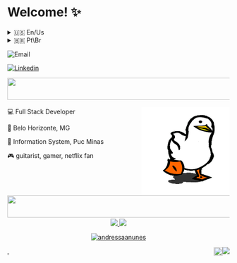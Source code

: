 <h1>Welcome! ✨ </h1>

<div>
 <details>
  <summary>🇺🇸 En/Us</summary>

  ### Hey, how are you? My name is Andressa and welcome to my github! ✌️ 

I'm an Full Stack Developer looking for opportunities in the data area. I'm neurodivergent, creative and passionate about innovative solutions. Always looking for opportunities to grow professionally and contribute to the success of my team.
  </details>

 <details>
  <summary>🇧🇷 Pt\Br</summary>

<h1>Seja Bem Vindo! ✨ </h1>

  ### Ei, tudo bem? Meu nome é Andressa e seja bem-vindo ao meu github! ✌️ 

  Sou uma Desenvolvedora Full Stack em busca de oportunidades na área de dados. Sou neurodivergente, criativa e apaixonada por soluções inovadoras. Sempre em busca de oportunidades para crescer profissionalmente e contribuir para o sucesso da minha equipe.
  </details>
  </div>

 ![Email](https://img.shields.io/badge/EMAIL-andressa_assuncao@live.com-lightgrey?logo=Minutemailer&logoColor=white&style=flat) 
 
 [![Linkedin](https://img.shields.io/badge/-Linkedin-informational?logo=Linkedin&logoColor=white&style=flat)](https://www.linkedin.com/in/andressa-assun%C3%A7%C3%A3o-65825216a/)&nbsp;

 <div id="line" align="center">  
  <img src="https://media.giphy.com/media/RWh8eviOem62GVZHLd/giphy.gif" width="1000" height="50"/>  
</div>

<div id="line" align="start">  
 <img src="linux.gif" width="200px" height="200px" align="right" padding="20px">

💻 Full Stack Developer                                        

📌 Belo Horizonte, MG

🏫 Information System, Puc Minas

🎮 guitarist, gamer, netflix fan
</div>
 <img src="https://media.giphy.com/media/RWh8eviOem62GVZHLd/giphy.gif" width="1000" height="50"/>  

<div>
<center>
    <tr>
      <div align="center">
  <a href="https://github.com/andressaanunes">
  <img height="180em" src="https://github-readme-stats.vercel.app/api?username=andressaanunes&show_icons=true&theme=chartreuse-dark&include_all_commits=true&count_private=true"/>
  <img height="180em" src="https://github-readme-stats.vercel.app/api/top-langs/?username=andressaanunes&layout=compact&langs_count=7&theme=chartreuse-dark"/>
   <p><img src="https://github-readme-streak-stats.herokuapp.com/?user=andressaanunes&theme=chartreuse-dark" alt="andressaanunes" /></p>
</div>  
    </tr>
</center> 

 <div>
&nbsp;
<a href="#">
  <img align="right" src="https://komarev.com/ghpvc/?username=andressaanunes09&style=flat-square" height="20" />
</a>
  <img align="right" src="https://img.icons8.com/ios-filled/344/glasses.png" height="20" width="20" />
</div>




